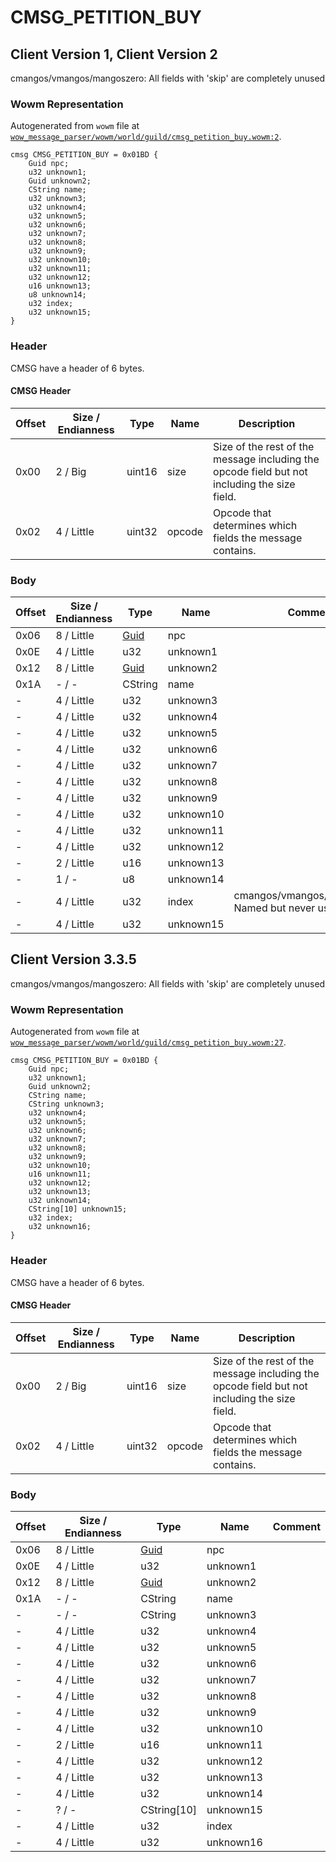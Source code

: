 # CMSG_PETITION_BUY

## Client Version 1, Client Version 2

cmangos/vmangos/mangoszero: All fields with 'skip' are completely unused

### Wowm Representation

Autogenerated from `wowm` file at [`wow_message_parser/wowm/world/guild/cmsg_petition_buy.wowm:2`](https://github.com/gtker/wow_messages/tree/main/wow_message_parser/wowm/world/guild/cmsg_petition_buy.wowm#L2).
```rust,ignore
cmsg CMSG_PETITION_BUY = 0x01BD {
    Guid npc;
    u32 unknown1;
    Guid unknown2;
    CString name;
    u32 unknown3;
    u32 unknown4;
    u32 unknown5;
    u32 unknown6;
    u32 unknown7;
    u32 unknown8;
    u32 unknown9;
    u32 unknown10;
    u32 unknown11;
    u32 unknown12;
    u16 unknown13;
    u8 unknown14;
    u32 index;
    u32 unknown15;
}
```
### Header

CMSG have a header of 6 bytes.

#### CMSG Header

| Offset | Size / Endianness | Type   | Name   | Description |
| ------ | ----------------- | ------ | ------ | ----------- |
| 0x00   | 2 / Big           | uint16 | size   | Size of the rest of the message including the opcode field but not including the size field.|
| 0x02   | 4 / Little        | uint32 | opcode | Opcode that determines which fields the message contains.|

### Body

| Offset | Size / Endianness | Type | Name | Comment |
| ------ | ----------------- | ---- | ---- | ------- |
| 0x06 | 8 / Little | [Guid](../types/packed-guid.md) | npc |  |
| 0x0E | 4 / Little | u32 | unknown1 |  |
| 0x12 | 8 / Little | [Guid](../types/packed-guid.md) | unknown2 |  |
| 0x1A | - / - | CString | name |  |
| - | 4 / Little | u32 | unknown3 |  |
| - | 4 / Little | u32 | unknown4 |  |
| - | 4 / Little | u32 | unknown5 |  |
| - | 4 / Little | u32 | unknown6 |  |
| - | 4 / Little | u32 | unknown7 |  |
| - | 4 / Little | u32 | unknown8 |  |
| - | 4 / Little | u32 | unknown9 |  |
| - | 4 / Little | u32 | unknown10 |  |
| - | 4 / Little | u32 | unknown11 |  |
| - | 4 / Little | u32 | unknown12 |  |
| - | 2 / Little | u16 | unknown13 |  |
| - | 1 / - | u8 | unknown14 |  |
| - | 4 / Little | u32 | index | cmangos/vmangos/mangoszero: Named but never used |
| - | 4 / Little | u32 | unknown15 |  |

## Client Version 3.3.5

cmangos/vmangos/mangoszero: All fields with 'skip' are completely unused

### Wowm Representation

Autogenerated from `wowm` file at [`wow_message_parser/wowm/world/guild/cmsg_petition_buy.wowm:27`](https://github.com/gtker/wow_messages/tree/main/wow_message_parser/wowm/world/guild/cmsg_petition_buy.wowm#L27).
```rust,ignore
cmsg CMSG_PETITION_BUY = 0x01BD {
    Guid npc;
    u32 unknown1;
    Guid unknown2;
    CString name;
    CString unknown3;
    u32 unknown4;
    u32 unknown5;
    u32 unknown6;
    u32 unknown7;
    u32 unknown8;
    u32 unknown9;
    u32 unknown10;
    u16 unknown11;
    u32 unknown12;
    u32 unknown13;
    u32 unknown14;
    CString[10] unknown15;
    u32 index;
    u32 unknown16;
}
```
### Header

CMSG have a header of 6 bytes.

#### CMSG Header

| Offset | Size / Endianness | Type   | Name   | Description |
| ------ | ----------------- | ------ | ------ | ----------- |
| 0x00   | 2 / Big           | uint16 | size   | Size of the rest of the message including the opcode field but not including the size field.|
| 0x02   | 4 / Little        | uint32 | opcode | Opcode that determines which fields the message contains.|

### Body

| Offset | Size / Endianness | Type | Name | Comment |
| ------ | ----------------- | ---- | ---- | ------- |
| 0x06 | 8 / Little | [Guid](../types/packed-guid.md) | npc |  |
| 0x0E | 4 / Little | u32 | unknown1 |  |
| 0x12 | 8 / Little | [Guid](../types/packed-guid.md) | unknown2 |  |
| 0x1A | - / - | CString | name |  |
| - | - / - | CString | unknown3 |  |
| - | 4 / Little | u32 | unknown4 |  |
| - | 4 / Little | u32 | unknown5 |  |
| - | 4 / Little | u32 | unknown6 |  |
| - | 4 / Little | u32 | unknown7 |  |
| - | 4 / Little | u32 | unknown8 |  |
| - | 4 / Little | u32 | unknown9 |  |
| - | 4 / Little | u32 | unknown10 |  |
| - | 2 / Little | u16 | unknown11 |  |
| - | 4 / Little | u32 | unknown12 |  |
| - | 4 / Little | u32 | unknown13 |  |
| - | 4 / Little | u32 | unknown14 |  |
| - | ? / - | CString[10] | unknown15 |  |
| - | 4 / Little | u32 | index |  |
| - | 4 / Little | u32 | unknown16 |  |

